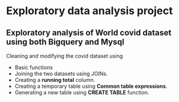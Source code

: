 # Exploratory data analysis project
## Exploratory analysis of World covid dataset using both Bigquery and Mysql

Cleaning and modifying the covid dataset using 
* Basic functions
* Joining the two datasets using JOINs.
* Creating a **running total** column.
* Creating a temporary table using **Common table expressions**.
* Generating a new table using **CREATE TABLE** function.
